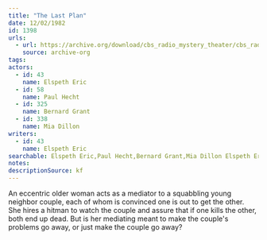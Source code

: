 ```yaml
---
title: "The Last Plan"
date: 12/02/1982
id: 1398
urls: 
  - url: https://archive.org/download/cbs_radio_mystery_theater/cbs_radio_mystery_theater-1351-1399.zip/cbs_radio_mystery_theater-1351-1399%2Fcbsrmt_1398_the_last_plan.mp3
    source: archive-org
tags: 
actors:  
  - id: 43
    name: Elspeth Eric  
  - id: 58
    name: Paul Hecht  
  - id: 325
    name: Bernard Grant  
  - id: 338
    name: Mia Dillon
writers:  
  - id: 43
    name: Elspeth Eric
searchable: Elspeth Eric,Paul Hecht,Bernard Grant,Mia Dillon Elspeth Eric
notes: 
descriptionSource: kf
---
```

An eccentric older woman acts as a mediator to a squabbling young neighbor couple, each of whom is convinced one is out to get the other. She hires a hitman to watch the couple and assure that if one kills the other, both end up dead. But is her mediating meant to make the couple's problems go away, or just make the couple go away?